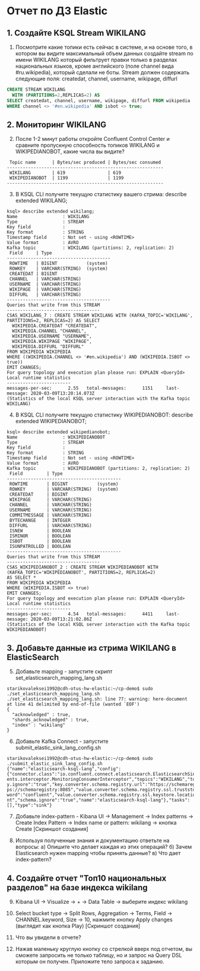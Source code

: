 # Отчет по ДЗ Elastic

## 1. Создайте KSQL Stream WIKILANG

1. Посмотрите какие топики есть сейчас в системе, и на основе того, 
в котором вы видите максимальный объем данных создайте stream по имени WIKILANG 
который фильтрует правки только в разделах национальных языков, 
кроме английского (поле channel вида #ru.wikipedia), 
который сделали не боты. Stream должен содержать следующие поля: createdat, channel, username, wikipage, diffurl
```sql
CREATE STREAM WIKILANG
  WITH (PARTITIONS=2,REPLICAS=2) AS
SELECT createdat, channel, username, wikipage, diffurl FROM wikipedia
WHERE channel <> '#en.wikipedia' AND isbot <> true;
```

## 2. Мониторинг WIKILANG
2. После 1-2 минут работы откройте Confluent Control Center и сравните пропускную способность топиков 
WIKILANG и WIKIPEDIANOBOT, какие числа вы видите?
```
 Topic name      | Bytes/sec produced | Bytes/sec consumed 
-----------------------------------------------------------
 WIKILANG        | 619                | 619   
 WIKIPEDIANOBOT  | 1199               | 1199   
-----------------------------------------------------------
```

3. В KSQL CLI получите текущую статистику вашего стрима: describe extended WIKILANG;
```
ksql> describe extended wikilang;
Name                 : WIKILANG
Type                 : STREAM
Key field            : 
Key format           : STRING
Timestamp field      : Not set - using <ROWTIME>
Value format         : AVRO
Kafka topic          : WIKILANG (partitions: 2, replication: 2)
 Field     | Type                      
---------------------------------------
 ROWTIME   | BIGINT           (system) 
 ROWKEY    | VARCHAR(STRING)  (system) 
 CREATEDAT | BIGINT                    
 CHANNEL   | VARCHAR(STRING)           
 USERNAME  | VARCHAR(STRING)           
 WIKIPAGE  | VARCHAR(STRING)           
 DIFFURL   | VARCHAR(STRING)           
---------------------------------------
Queries that write from this STREAM
-----------------------------------
CSAS_WIKILANG_7 : CREATE STREAM WIKILANG WITH (KAFKA_TOPIC='WIKILANG', PARTITIONS=2, REPLICAS=2) AS SELECT
  WIKIPEDIA.CREATEDAT "CREATEDAT",
  WIKIPEDIA.CHANNEL "CHANNEL",
  WIKIPEDIA.USERNAME "USERNAME",
  WIKIPEDIA.WIKIPAGE "WIKIPAGE",
  WIKIPEDIA.DIFFURL "DIFFURL"
FROM WIKIPEDIA WIKIPEDIA
WHERE ((WIKIPEDIA.CHANNEL <> '#en.wikipedia') AND (WIKIPEDIA.ISBOT <> true))
EMIT CHANGES;
For query topology and execution plan please run: EXPLAIN <QueryId>
Local runtime statistics
------------------------
messages-per-sec:      2.55   total-messages:      1151     last-message: 2020-03-09T13:20:14.073Z
(Statistics of the local KSQL server interaction with the Kafka topic WIKILANG)
```

4. В KSQL CLI получите текущую статистику WIKIPEDIANOBOT: describe extended WIKIPEDIANOBOT;
```
ksql> describe extended wikipedianobot;
Name                 : WIKIPEDIANOBOT
Type                 : STREAM
Key field            : 
Key format           : STRING
Timestamp field      : Not set - using <ROWTIME>
Value format         : AVRO
Kafka topic          : WIKIPEDIANOBOT (partitions: 2, replication: 2)
 Field         | Type                      
-------------------------------------------
 ROWTIME       | BIGINT           (system) 
 ROWKEY        | VARCHAR(STRING)  (system) 
 CREATEDAT     | BIGINT                    
 WIKIPAGE      | VARCHAR(STRING)           
 CHANNEL       | VARCHAR(STRING)           
 USERNAME      | VARCHAR(STRING)           
 COMMITMESSAGE | VARCHAR(STRING)           
 BYTECHANGE    | INTEGER                   
 DIFFURL       | VARCHAR(STRING)           
 ISNEW         | BOOLEAN                   
 ISMINOR       | BOOLEAN                   
 ISBOT         | BOOLEAN                   
 ISUNPATROLLED | BOOLEAN                   
-------------------------------------------
Queries that write from this STREAM
-----------------------------------
CSAS_WIKIPEDIANOBOT_2 : CREATE STREAM WIKIPEDIANOBOT WITH (KAFKA_TOPIC='WIKIPEDIANOBOT', PARTITIONS=2, REPLICAS=2) 
AS SELECT *
FROM WIKIPEDIA WIKIPEDIA
WHERE (WIKIPEDIA.ISBOT <> true)
EMIT CHANGES;
For query topology and execution plan please run: EXPLAIN <QueryId>
Local runtime statistics
------------------------
messages-per-sec:      4.54   total-messages:      4411     last-message: 2020-03-09T13:21:02.86Z
(Statistics of the local KSQL server interaction with the Kafka topic WIKIPEDIANOBOT)
```

## 3. Добавьте данные из стрима WIKILANG в ElasticSearch
5. Добавьте mapping - запустите скрипт set_elasticsearch_mapping_lang.sh
```
starikovaleksei1992@cdh-otus-hw-elastic:~/cp-demo$ sudo ./set_elasticsearch_mapping_lang.sh
./set_elasticsearch_mapping_lang.sh: line 77: warning: here-document at line 41 delimited by end-of-file (wanted `EOF')
{
  "acknowledged" : true,
  "shards_acknowledged" : true,
  "index" : "wikilang"
}
```

6. Добавьте Kafka Connect - запустите submit_elastic_sink_lang_config.sh
```
starikovaleksei1992@cdh-otus-hw-elastic:~/cp-demo$ sudo ./submit_elastic_sink_lang_config.sh
{"name":"elasticsearch-ksql-lang","config":{"connector.class":"io.confluent.connect.elasticsearch.ElasticsearchSinkConnector","consumer.interceptor.classes":"io.confluent.monitoring.cli
ents.interceptor.MonitoringConsumerInterceptor","topics":"WIKILANG","topic.index.map":"WIKILANG:wikilang","connection.url":"http://elasticsearch:9200","type.name":"wikichange_short","ke
y.ignore":"true","key.converter.schema.registry.url":"https://schemaregistry:8085","value.converter":"io.confluent.connect.avro.AvroConverter","value.converter.schema.registry.url":"htt
ps://schemaregistry:8085","value.converter.schema.registry.ssl.truststore.location":"/etc/kafka/secrets/kafka.client.truststore.jks","value.converter.schema.registry.ssl.truststore.pass
word":"confluent","value.converter.schema.registry.ssl.keystore.location":"/etc/kafka/secrets/kafka.client.keystore.jks","value.converter.schema.registry.ssl.keystore.password":"conflue
nt","schema.ignore":"true","name":"elasticsearch-ksql-lang"},"tasks":[],"type":"sink"}
```

7. Добавьте index-pattern - Kibana UI -> Management -> Index patterns -> Create Index Pattern -> Index name or pattern: wikilang -> кнопка Create
[Скриншот создания]

8. Используя полученные знания и документацию ответьте на вопросы:
a) Опишите что делает каждая из этих операций?
б) Зачем Elasticsearch нужен mapping чтобы принять данные?
в) Что дает index-pattern?

## 4. Создайте отчет "Топ10 национальных разделов" на базе индекса wikilang
9. Kibana UI -> Visualize -> + -> Data Table -> выберите индекс wikilang

10. Select bucket type -> Split Rows, Aggregation -> Terms, Field -> CHANNEL.keyword, Size -> 10, нажмите кнопку Apply changes (выглядит как кнопка Play)
[Скриншот создания]

12. Что вы увидели в отчете?

13. Нажав маленьку круглую кнопку со стрелкой вверх под отчетом, вы сможете запросить не только таблицу, но и запрос на Query DSL которым он получен.
Приложите тело запроса к заданию.
